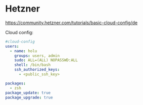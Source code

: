 # Hetzner

https://community.hetzner.com/tutorials/basic-cloud-config/de

Cloud config:
```yaml
#cloud-config
users:
  - name: holu
    groups: users, admin
    sudo: ALL=(ALL) NOPASSWD:ALL
    shell: /bin/bash
    ssh_authorized_keys:
      - <public_ssh_key>

packages:
  - zsh
package_update: true
package_upgrade: true
```
